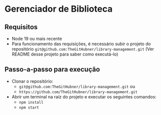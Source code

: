 # Gerenciador de Biblioteca

## Requisitos
* Node 19 ou mais recente
* Para funcionamento das requisições, é necessário subir o projeto do repositório `git@github.com:TheGitHubner/library-management.git` (Ver README desse projeto para saber como executá-lo)
## Passo-a-passo para execução
* Clonar o repositório:
  * `git@github.com:TheGitHubner/library-management.git`
  ou
  * `https://github.com/TheGitHubner/library-management.git`
* Abrir um terminal na raíz do projeto e executar os seguintes comandos:
  * `npm install`
  *  `npm start`
